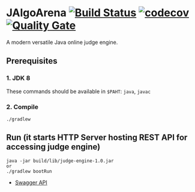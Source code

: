 # JAlgoArena [![Build Status](https://travis-ci.org/spolnik/JAlgoArena.svg?branch=master)](https://travis-ci.org/spolnik/JAlgoArena) [![codecov](https://codecov.io/gh/spolnik/JAlgoArena/branch/master/graph/badge.svg)](https://codecov.io/gh/spolnik/JAlgoArena) [![Quality Gate](https://sonarqube.com/api/badges/gate?key=JAlgoArena)](https://sonarqube.com/dashboard/index/JAlgoArena)

A modern versatile Java online judge engine.

## Prerequisites

### 1. JDK 8

These commands should be available in `$PAHT`: `java`, `javac`

### 2. Compile

    ./gradlew

## Run (it starts HTTP Server hosting REST API for accessing judge engine)

    java -jar build/lib/judge-engine-1.0.jar
    or
    ./gradlew bootRun
    
* [Swagger API](https://jalgoarena.herokuapp.com/swagger-ui.html#/judge-controller)

